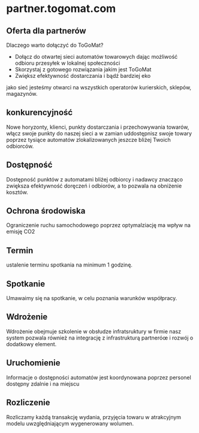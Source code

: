 # partner.togomat.com

## Oferta dla partnerów

Dlaczego warto dołączyć do ToGoMat?

+ Dołącz do otwartej sieci automatów towarowych dając możliwość odbioru przesyłek w lokalnej społeczności
+ Skorzystaj z gotowego rozwiązania jakim jest ToGoMat
+ Zwiększ efektywność dostarczania i bądź bardziej eko

jako sieć jesteśmy otwarci na wszystkich operatorów kurierskich, sklepów, magazynów.


## konkurencyjność

Nowe horyzonty, klienci, punkty dostarczania i przechowywania towarów,
włącz swoje punkty do naszej sieci a w zamian uddostępnisz swoje towary poprzez tysiące automatów zlokalizowanych jeszcze bliżej Twoich odbiorców.

## Dostępność
Dostępność punktów z automatami bliżej odbiorcy i nadawcy znacząco zwiększa efektywność doręczeń i odbiorów, a to pozwala na obniżenie kosztów.

## Ochrona środowiska
Ograniczenie ruchu samochodowego poprzez optymalziację ma wpływ na emisję CO2


## Termin

ustalenie terminu spotkania na minimum 1 godzinę.

## Spotkanie

Umawaimy się na spotkanie, w celu poznania warunków współpracy.

## Wdrożenie

Wdrożenie obejmuje szkolenie w obsłudze infratsruktury w firmie nasz system pozwala również na integrację z infrastrukturą partneróœ i rozwój o dodatkowy element.

## Uruchomienie 

Informacje o dostępności automatów jest koordynowana poprzez personel dostępny zdalnie i na miejscu

## Rozliczenie

Rozliczamy każdą transakcję wydania, przyjęcia towaru w atrakcyjnym modelu uwzględniającym wygenerowany wolumen.
